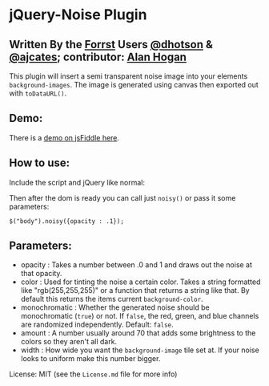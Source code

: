jQuery-Noise Plugin
===================
Written By the [Forrst](http://forrst.com) Users [@dhotson](http://forrst.com/people/dhotson) & [@ajcates](http://forrest.com/people/ajcates); contributor: [Alan Hogan](http://alanhogan.com/)
----------------------------------------------------------------------------------------------------------------------------------------------

This plugin will insert a semi transparent noise image into your elements `background-images`. The image is generated using canvas then exported out with `toDataURL()`.

Demo:
-----

There is a [demo on jsFiddle here](http://jsfiddle.net/aYQFD/). 

How to use:
-----------

Include the script and jQuery like normal:
	<script type="text/javascript" src="http://ajax.googleapis.com/ajax/libs/jquery/1.4.2/jquery.min.js"></script>
	<script type="text/javascript" src="noisy.js"></script>
	
Then after the dom is ready you can call just `noisy()` or pass it some parameters:

	$("body").noisy({opacity : .1});
	
Parameters:
-----------

- opacity
:	Takes a number between .0 and 1 and draws out the noise at that opacity.
- color
:	Used for tinting the noise a certain color. Takes a string formatted like "rgb(255,255,255)" or a function that returns a string like that. By default this returns the items current `background-color`.
- monochromatic
:	Whether the generated noise should be monochromatic (`true`) or not. If `false`, the red, green, and blue channels are randomized independently. Default: `false`.
- amount
:	A number usually around 70 that adds some brightness to the colors so they aren't all dark.
- width
:	How wide you want the `background-image` tile set at. If your noise looks to uniform make this number bigger.

License: MIT (see the `License.md` file for more info)